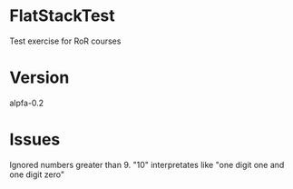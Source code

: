 # FlatStackTest
Test exercise for RoR courses

# Version
alpfa-0.2

# Issues
Ignored numbers greater than 9. "10" interpretates like "one digit one and one digit zero"
